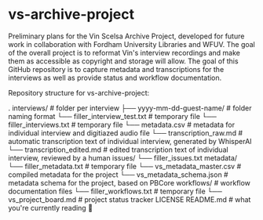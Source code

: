 # vs-archive-project

Preliminary plans for the Vin Scelsa Archive Project, developed for future work in collaboration with Fordham University Libraries and WFUV. 
The goal of the overall project is to reformat Vin's interview recordings and make them as accessible as copyright and storage will allow. 
The goal of this GitHub repository is to capture metadata and transcriptions for the interviews as well as provide status and workflow documentation.

Repository structure for vs-archive-project:

.
interviews/                         # folder per interview 
├── yyyy-mm-dd-guest-name/          # folder naming format 
    └── filler_interview_test.txt   # temporary file 
    └── filler_interviews.txt       # temporary file
    └── metadata.csv                # metadata for individual interview and digitiazed audio file
    └── transcription_raw.md        # automatic transcription text of individual interview, generated by WhisperAI
    └── transcription_edited.md     # edited transcription text of individual interview, reviewed by a human
issues/
    └── filler_issues.txt
metadata/                           
    └── filler_metadata.txt         # temporary file
    └── vs_metadata_master.csv      # compiled metadata for the project
    └── vs_metadata_schema.json     # metadata schema for the project, based on PBCore
workflows/                          # workflow documentation files
    └── filler_workflows.txt        # temporary file
    └── vs_project_board.md         # project status tracker
LICENSE
README.md                           # what you're currently reading 🙂
